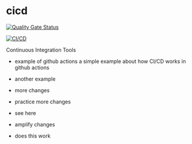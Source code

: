 # cicd

[![Quality Gate Status](https://sonarcloud.io/api/project_badges/measure?project=CI-CD-Team_practice-2&metric=alert_status)](https://sonarcloud.io/summary/new_code?id=CI-CD-Team_practice-2)

[![CI/CD](https://github.com/CI-CD-Team/nodeCI/actions/workflows/main.yml/badge.svg)]([https://github.com/CI-CD-Team/cicd/actions/workflows/main.yml](https://github.com/CI-CD-Team/Task-1))

Continuous Integration Tools

- example of github actions
  a simple example about how CI/CD works in github actions

- another example

- more changes
- practice more changes
- see here
- amplify changes
- does this work

